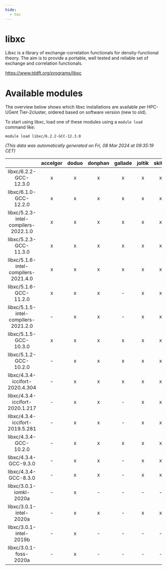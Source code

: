 ```yaml
---
hide:
  - toc
---
```


libxc
=====


Libxc is a library of exchange-correlation functionals for density-functional theory. The aim is to provide a portable, well tested and reliable set of exchange and correlation functionals.

https://www.tddft.org/programs/libxc
# Available modules


The overview below shows which libxc installations are available per HPC-UGent Tier-2cluster, ordered based on software version (new to old).

To start using libxc, load one of these modules using a `module load` command like:

```shell
module load libxc/6.2.2-GCC-12.3.0
```

*(This data was automatically generated on Fri, 08 Mar 2024 at 09:35:19 CET)*  

| |accelgor|doduo|donphan|gallade|joltik|skitty|
| :---: | :---: | :---: | :---: | :---: | :---: | :---: |
|libxc/6.2.2-GCC-12.3.0|x|x|x|x|x|x|
|libxc/6.1.0-GCC-12.2.0|x|x|x|x|x|x|
|libxc/5.2.3-intel-compilers-2022.1.0|x|x|x|x|x|x|
|libxc/5.2.3-GCC-11.3.0|x|x|x|x|x|x|
|libxc/5.1.6-intel-compilers-2021.4.0|x|x|x|x|x|x|
|libxc/5.1.6-GCC-11.2.0|x|x|x|-|x|x|
|libxc/5.1.5-intel-compilers-2021.2.0|-|x|x|-|x|x|
|libxc/5.1.5-GCC-10.3.0|x|x|x|x|x|x|
|libxc/5.1.2-GCC-10.2.0|-|x|x|x|x|x|
|libxc/4.3.4-iccifort-2020.4.304|-|x|x|x|x|x|
|libxc/4.3.4-iccifort-2020.1.217|-|x|x|-|x|x|
|libxc/4.3.4-iccifort-2019.5.281|-|x|x|-|x|x|
|libxc/4.3.4-GCC-10.2.0|-|x|x|x|x|x|
|libxc/4.3.4-GCC-9.3.0|-|x|x|-|x|x|
|libxc/4.3.4-GCC-8.3.0|-|x|x|-|x|x|
|libxc/3.0.1-iomkl-2020a|-|x|-|-|-|-|
|libxc/3.0.1-intel-2020a|-|x|x|-|x|x|
|libxc/3.0.1-intel-2019b|-|x|-|-|-|-|
|libxc/3.0.1-foss-2020a|-|x|-|-|-|-|

